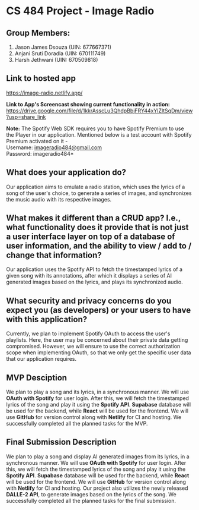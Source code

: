 # CS 484 Project - Image Radio

## Group Members:

1. Jason James Dsouza (UIN: 677667371)
2. Anjani Sruti Doradla (UIN: 670111749)
3. Harsh Jethwani (UIN: 670509818)

## Link to hosted app

https://image-radio.netlify.app/<br/>

<b>Link to App's Screencast showing current functionality in action:</b> https://drive.google.com/file/d/1kkrAsscLu3QhdpBbjFRY44xYlZltSqDm/view?usp=share_link

<b>Note:</b> The Spotify Web SDK requires you to have Spotify Premium to use the Player in our application. Mentioned below is a test account with Spotify Premium activated on it -<br/>
Username: imageradio484@gmail.com<br/>
Password: imageradio484$*$

## What does your application do?

Our application aims to emulate a radio station, which uses the lyrics of a song of the user's choice, to generate a series of images, and synchronizes the music audio with its respective images.

## What makes it different than a CRUD app? I.e., what functionality does it provide that is not just a user interface layer on top of a database of user information, and the ability to view / add to / change that information?

Our application uses the Spotify API to fetch the timestamped lyrics of a given song with its annotations, after which it displays a series of AI generated images based on the lyrics, and plays its synchronized audio.

## What security and privacy concerns do you expect you (as developers) or your users to have with this application?

Currently, we plan to implement Spotify OAuth to access the user's playlists. Here, the user may be concerned about their private data getting compromised. However, we will ensure to use the correct authorization scope when implementing OAuth, so that we only get the specific user data that our application requires.

## MVP Desciption

We plan to play a song and its lyrics, in a synchronous manner. We will use <b>OAuth with Spotify</b> for user login. After this, we will fetch the timestamped lyrics of the song and play it using the <b>Spotify API</b>. <b>Supabase</b> database will be used for the backend, while <b>React</b> will be used for the frontend. We will use <b>GitHub</b> for version control along with <b>Netlify</b> for CI and hosting. We successfully completed all the planned tasks for the MVP.

## Final Submission Description

We plan to play a song and display AI generated images from its lyrics, in a synchronous manner. We will use <b>OAuth with Spotify</b> for user login. After this, we will fetch the timestamped lyrics of the song and play it using the <b>Spotify API</b>. <b>Supabase</b> database will be used for the backend, while <b>React</b> will be used for the frontend. We will use <b>GitHub</b> for version control along with <b>Netlify</b> for CI and hosting. Our project also utilizes the newly released <b>DALLE-2 API</b>, to generate images based on the lyrics of the song. We successfully completed all the planned tasks for the final submission.
